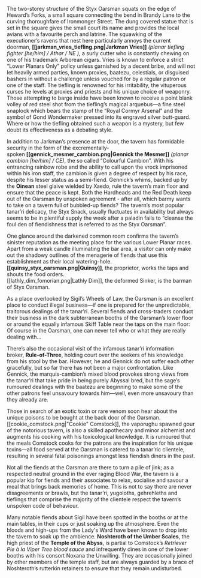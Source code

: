 
The two-storey structure of the Styx Oarsman squats on the edge of Heward’s Forks, a small square connecting the bend in Brandy Lane to the curving thoroughfare of Ironmonger Street. The dung covered statue that is set in the square gives the small court its name and provides the local avians with a favourite perch and latrine. The squawking of the executioner’s ravens that nest here particularly annoys the current doorman, **[[jarkman_vries_tiefling.png|Jarkman Vries]]** _(planar tiefling fighter [he/him] / Athar / NE )_, a surly cutter who is constantly chewing on one of his trademark Arborean cigars. Vries is known to enforce a strict “Lower Planars Only” policy unless garnished by a decent bribe, and will not let heavily armed parties, known proxies, baatezu, celestials, or disguised bashers in without a challenge unless vouched for by a regular patron or one of the staff. The tiefling is renowned for his irritability, the vituperous curses he levels at proxies and priests and his unique choice of weaponry. Those attempting to barge inside have been known to receive a point blank volley of red steel shot from the tiefling’s magical arquebus—a fine steel snaplock which bears the stamp of the “Royal Cormyr Arsenal” and the symbol of Gond Wondermaker pressed into its engraved silver butt-guard. Where or how the tiefling obtained such a weapon is a mystery, but few doubt its effectiveness as a debating style.

In addition to Jarkman’s presence at the door, the tavern has formidable security in the form of the excrementally-spoken **[[gennick_mesmer_cambion.png|Gennick the Mesmer]]** _(planar cambion [he/him] / CE)_, the so called “Colourful Cambion”. With his entrancing rainbow robe and the ability to call upon the vrock imprisoned within his iron staff, the cambion is given a degree of respect by his race, despite his lesser status as a semi-fiend. Gennick’s whims, backed up by the **Oinean** steel glaive wielded by Xaedo, rule the tavern’s main floor and ensure that the peace is kept. Both the Hardheads and the Red Death keep out of the Oarsman by unspoken agreement - after all, which barmy wants to take on a tavern full of bubbled-up fiends? The tavern’s most popular tanar’ri delicacy, the Styx Snack, usually fluctuates in availability but always seems to be in plentiful supply the week after a paladin fails to “cleanse the foul den of fiendishness that is referred to as the Styx Oarsman”.

One glance around the darkened common room confirms the tavern’s sinister reputation as the meeting place for the various Lower Planar races. Apart from a weak candle illuminating the bar area, a visitor can only make out the shadowy outlines of the menagerie of fiends that use this establishment as their local watering-hole.
**[[quinsy_styx_oarsman.png|Quinsy]]**, the proprietor, works the taps and shouts the food orders.  
[[lathly_dim_fomorian.png|Lathly Dim]], the deformed Sinker, is the barman of Styx Oarsman.

As a place overlooked by Sigil’s Wheels of Law, the Oarsman is an excellent place to conduct illegal business—if one is prepared for the unpredictable, traitorous dealings of the tanar’ri. Several fiends and cross-traders conduct their business in the dark subterranean booths of the Oarsman’s lower floor or around the equally infamous Skiff Table near the taps on the main floor: Of course in the Oarsman, one can never tell who or what they are really dealing with…

There’s also the occasional visit of the infamous tanar’ri information broker, **Rule-of-Three**, holding court over the seekers of his knowledge from his stool by the bar. However, he and Gennick do not suffer each other gracefully, but so far there has not been a major confrontation. Like Gennick, the marquis-cambion’s mixed blood provokes strong views from the tanar’ri that take pride in being purely Abyssal bred, but the sage’s rumoured dealings with the baatezu are beginning to make some of the other patrons feel unsavoury towards him—well, even more unsavoury than they already are.

Those in search of an exotic toxin or rare venom soon hear about the unique poisons to be bought at the back door of the Oarsman. [[cookie_comstock.png|"Cookie" Comstock]], the vaporughu spawned gour of the notorious tavern, is also a skilled apothecary and minor alchemist and augments his cooking with his toxicological knowledge. It is rumoured that the meals Comstock cooks for the patrons are the inspiration for his unique toxins—all food served at the Oarsman is catered to a tanar’ric clientele, resulting in several fatal poisonings amongst less fiendish diners in the past.

Not all the fiends at the Oarsman are there to turn a pile of jink; as a respected neutral ground in the ever raging Blood War, the tavern is a popular kip for fiends and their associates to relax, socialise and savour a meal that brings back memories of home. This is not to say there are never disagreements or brawls, but the tanar’ri, yugoloths, gehrehleths and tieflings that comprise the majority of the clientele respect the tavern’s unspoken code of behaviour.

Many notable fiends about Sigil have been spotted in the booths or at the main tables, in their cups or just soaking up the atmosphere. Even the bloods and high-ups from the Lady's Ward have been known to drop into the tavern to soak up the ambience. **Noshteroth of the Umber Scales**, the high priest of the **Temple of the Abyss**, is partial to Comstock’s _Retriever Pie à la Viper Tree blood sauce_ and infrequently dines in one of the lower booths with his consort Noxana the Unwilling. They are occasionally joined by other members of the temple staff, but are always guarded by a brace of Noshteroth’s rutterkin retainers to ensure that they remain undisturbed.